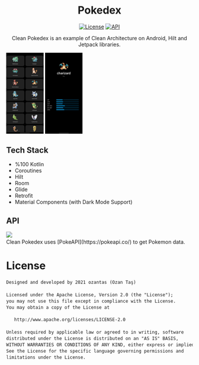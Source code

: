 <h1 align="center">Pokedex</h1>

<p align="center">
  <a href="https://opensource.org/licenses/Apache-2.0"><img alt="License" src="https://img.shields.io/badge/License-Apache%202.0-blue.svg"/></a>
  <a href="https://android-arsenal.com/api?level=21"><img alt="API" src="https://img.shields.io/badge/API-21%2B-brightgreen.svg?style=flat"/></a>
</p>

<p align="center">  
Clean Pokedex is an example of Clean Architecture on Android, Hilt and Jetpack libraries.
</p>

<img src="https://raw.githubusercontent.com/ozantas/CleanPokedex/master/screenshots/list.jpg" width="20%"/> <img src="https://raw.githubusercontent.com/ozantas/CleanPokedex/master/screenshots/detail.jpg" width="20%"/>


## Tech Stack
- %100 Kotlin
- Coroutines
- Hilt
- Room
- Glide
- Retrofit
- Material Components (with Dark Mode Support)

## API

<img src="https://pokeapi.co/static/pokeapi_256.888baca4.png" width="20%"/>
<br>
Clean Pokedex uses [PokeAPI](https://pokeapi.co/) to get Pokemon data.

# License
```xml
Designed and developed by 2021 ozantas (Ozan Taş)

Licensed under the Apache License, Version 2.0 (the "License");
you may not use this file except in compliance with the License.
You may obtain a copy of the License at

   http://www.apache.org/licenses/LICENSE-2.0

Unless required by applicable law or agreed to in writing, software
distributed under the License is distributed on an "AS IS" BASIS,
WITHOUT WARRANTIES OR CONDITIONS OF ANY KIND, either express or implied.
See the License for the specific language governing permissions and
limitations under the License.
```

